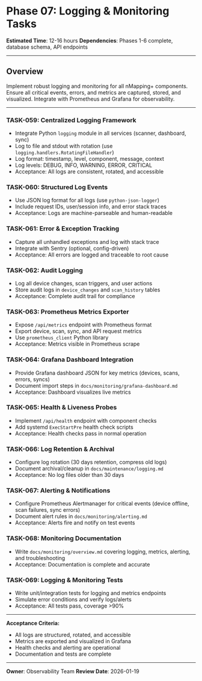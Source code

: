 # Phase 07: Logging & Monitoring Tasks

**Estimated Time**: 12-16 hours
**Dependencies**: Phases 1-6 complete, database schema, API endpoints

---

## Overview

Implement robust logging and monitoring for all nMapping+ components. Ensure all critical events, errors, and metrics are captured, stored, and visualized. Integrate with Prometheus and Grafana for observability.

---

### TASK-059: Centralized Logging Framework

- Integrate Python `logging` module in all services (scanner, dashboard, sync)
- Log to file and stdout with rotation (use `logging.handlers.RotatingFileHandler`)
- Log format: timestamp, level, component, message, context
- Log levels: DEBUG, INFO, WARNING, ERROR, CRITICAL
- Acceptance: All logs are consistent, rotated, and accessible

### TASK-060: Structured Log Events

- Use JSON log format for all logs (use `python-json-logger`)
- Include request IDs, user/session info, and error stack traces
- Acceptance: Logs are machine-parseable and human-readable

### TASK-061: Error & Exception Tracking

- Capture all unhandled exceptions and log with stack trace
- Integrate with Sentry (optional, config-driven)
- Acceptance: All errors are logged and traceable to root cause

### TASK-062: Audit Logging

- Log all device changes, scan triggers, and user actions
- Store audit logs in `device_changes` and `scan_history` tables
- Acceptance: Complete audit trail for compliance

### TASK-063: Prometheus Metrics Exporter

- Expose `/api/metrics` endpoint with Prometheus format
- Export device, scan, sync, and API request metrics
- Use `prometheus_client` Python library
- Acceptance: Metrics visible in Prometheus scrape

### TASK-064: Grafana Dashboard Integration

- Provide Grafana dashboard JSON for key metrics (devices, scans, errors, syncs)
- Document import steps in `docs/monitoring/grafana-dashboard.md`
- Acceptance: Dashboard visualizes live metrics

### TASK-065: Health & Liveness Probes

- Implement `/api/health` endpoint with component checks
- Add systemd `ExecStartPre` health check scripts
- Acceptance: Health checks pass in normal operation

### TASK-066: Log Retention & Archival

- Configure log rotation (30 days retention, compress old logs)
- Document archival/cleanup in `docs/maintenance/logging.md`
- Acceptance: No log files older than 30 days

### TASK-067: Alerting & Notifications

- Configure Prometheus Alertmanager for critical events (device offline, scan failures, sync errors)
- Document alert rules in `docs/monitoring/alerting.md`
- Acceptance: Alerts fire and notify on test events

### TASK-068: Monitoring Documentation

- Write `docs/monitoring/overview.md` covering logging, metrics, alerting, and troubleshooting
- Acceptance: Documentation is complete and accurate

### TASK-069: Logging & Monitoring Tests

- Write unit/integration tests for logging and metrics endpoints
- Simulate error conditions and verify logs/alerts
- Acceptance: All tests pass, coverage >90%

---

**Acceptance Criteria:**

- All logs are structured, rotated, and accessible
- Metrics are exported and visualized in Grafana
- Health checks and alerting are operational
- Documentation and tests are complete

---

**Owner**: Observability Team
**Review Date**: 2026-01-19
